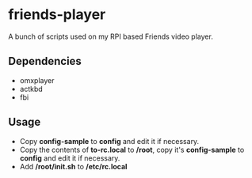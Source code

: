 # friends-player

A bunch of scripts used on my RPI based Friends video player.

## Dependencies

- omxplayer
- actkbd
- fbi

## Usage

- Copy **config-sample** to **config** and edit it if necessary.
- Copy the contents of **to-rc.local** to **/root**, copy it's **config-sample** to **config** and edit it if necessary.
- Add **/root/init.sh** to **/etc/rc.local**
